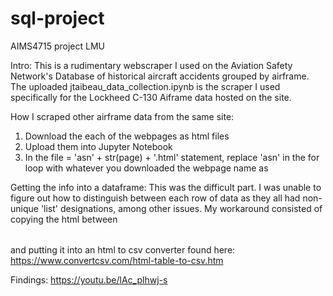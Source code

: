 # sql-project
AIMS4715 project LMU

Intro:
This is a rudimentary webscraper I used on the Aviation Safety Network's Database of historical aircraft accidents 
grouped by airframe. The uploaded jtaibeau_data_collection.ipynb is the scraper I used specifically for the 
Lockheed C-130 Aiframe data hosted on the site. 

How I scraped other airframe data from the same site:
1. Download the each of the webpages as html files
2. Upload them into Jupyter Notebook
3. In the file = 'asn' + str(page) + '.html' statement, replace 'asn' in the for loop with whatever you downloaded the webpage
name as

Getting the info into a dataframe:
This was the difficult part. I was unable to figure out how to distinguish between each row of data as they all had
non-unique 'list' designations, among other issues. My workaround consisted of copying the html between <table></table>
and putting it into an html to csv converter found here: https://www.convertcsv.com/html-table-to-csv.htm

Findings:
https://youtu.be/lAc_plhwj-s
